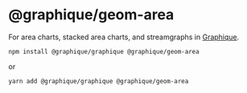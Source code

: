 # @graphique/geom-area

For area charts, stacked area charts, and streamgraphs in [Graphique](https://github.com/graphiquejs/graphique).

```shell
npm install @graphique/graphique @graphique/geom-area
```

or

```shell
yarn add @graphique/graphique @graphique/geom-area
```
